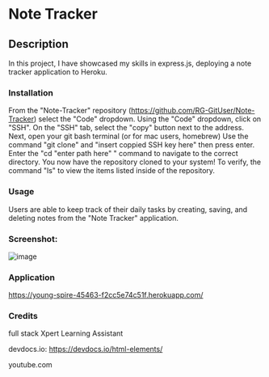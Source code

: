 # Note Tracker

## Description
In this project, I have showcased my skills in express.js, deploying a note tracker application to Heroku. 

### Installation
From the "Note-Tracker" repository (https://github.com/RG-GitUser/Note-Tracker) select the "Code" dropdown.
Using the "Code" dropdown, click on "SSH".
On the "SSH" tab, select the "copy" button next to the address.
Next, open your git bash terminal (or for mac users, homebrew)
Use the command "git clone" and "insert coppied SSH key here" then press enter.
Enter the "cd "enter path here" " command to navigate to the correct directory.
You now have the repository cloned to your system! To verify, the command "ls" to view the items listed inside of the repository.


### Usage

Users are able to keep track of their daily tasks by creating, saving, and deleting notes from the "Note Tracker" application. 

### Screenshot: 

![image](https://github.com/RG-GitUser/Note-Tracker/assets/139709113/dfeec8cc-dd4e-4d76-a089-fd5d21a3e5e5)

### Application
https://young-spire-45463-f2cc5e74c51f.herokuapp.com/


### Credits
full stack Xpert Learning Assistant

devdocs.io: https://devdocs.io/html-elements/

youtube.com

